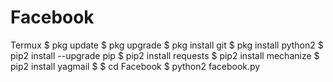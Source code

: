 # Facebook
Termux
$ pkg update
$ pkg upgrade
$ pkg install git
$ pkg install python2
$ pip2 install --upgrade pip
$ pip2 install requests
$ pip2 install mechanize
$ pip2 install yagmail
$
$ cd Facebook
$ python2 facebook.py
